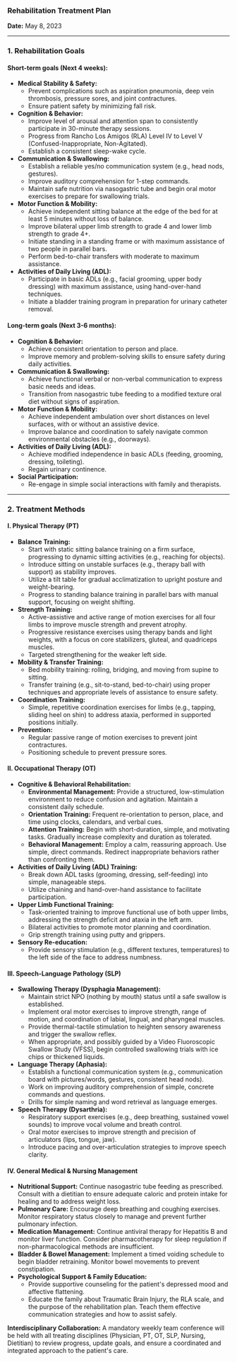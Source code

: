 ### **Rehabilitation Treatment Plan**
**Date:** May 8, 2023

---

### 1. Rehabilitation Goals

#### Short-term goals (Next 4 weeks):
*   **Medical Stability & Safety:**
    *   Prevent complications such as aspiration pneumonia, deep vein thrombosis, pressure sores, and joint contractures.
    *   Ensure patient safety by minimizing fall risk.
*   **Cognition & Behavior:**
    *   Improve level of arousal and attention span to consistently participate in 30-minute therapy sessions.
    *   Progress from Rancho Los Amigos (RLA) Level IV to Level V (Confused-Inappropriate, Non-Agitated).
    *   Establish a consistent sleep-wake cycle.
*   **Communication & Swallowing:**
    *   Establish a reliable yes/no communication system (e.g., head nods, gestures).
    *   Improve auditory comprehension for 1-step commands.
    *   Maintain safe nutrition via nasogastric tube and begin oral motor exercises to prepare for swallowing trials.
*   **Motor Function & Mobility:**
    *   Achieve independent sitting balance at the edge of the bed for at least 5 minutes without loss of balance.
    *   Improve bilateral upper limb strength to grade 4 and lower limb strength to grade 4+.
    *   Initiate standing in a standing frame or with maximum assistance of two people in parallel bars.
    *   Perform bed-to-chair transfers with moderate to maximum assistance.
*   **Activities of Daily Living (ADL):**
    *   Participate in basic ADLs (e.g., facial grooming, upper body dressing) with maximum assistance, using hand-over-hand techniques.
    *   Initiate a bladder training program in preparation for urinary catheter removal.

#### Long-term goals (Next 3-6 months):
*   **Cognition & Behavior:**
    *   Achieve consistent orientation to person and place.
    *   Improve memory and problem-solving skills to ensure safety during daily activities.
*   **Communication & Swallowing:**
    *   Achieve functional verbal or non-verbal communication to express basic needs and ideas.
    *   Transition from nasogastric tube feeding to a modified texture oral diet without signs of aspiration.
*   **Motor Function & Mobility:**
    *   Achieve independent ambulation over short distances on level surfaces, with or without an assistive device.
    *   Improve balance and coordination to safely navigate common environmental obstacles (e.g., doorways).
*   **Activities of Daily Living (ADL):**
    *   Achieve modified independence in basic ADLs (feeding, grooming, dressing, toileting).
    *   Regain urinary continence.
*   **Social Participation:**
    *   Re-engage in simple social interactions with family and therapists.

---

### 2. Treatment Methods

#### **I. Physical Therapy (PT)**
*   **Balance Training:**
    *   Start with static sitting balance training on a firm surface, progressing to dynamic sitting activities (e.g., reaching for objects).
    *   Introduce sitting on unstable surfaces (e.g., therapy ball with support) as stability improves.
    *   Utilize a tilt table for gradual acclimatization to upright posture and weight-bearing.
    *   Progress to standing balance training in parallel bars with manual support, focusing on weight shifting.
*   **Strength Training:**
    *   Active-assistive and active range of motion exercises for all four limbs to improve muscle strength and prevent atrophy.
    *   Progressive resistance exercises using therapy bands and light weights, with a focus on core stabilizers, gluteal, and quadriceps muscles.
    *   Targeted strengthening for the weaker left side.
*   **Mobility & Transfer Training:**
    *   Bed mobility training: rolling, bridging, and moving from supine to sitting.
    *   Transfer training (e.g., sit-to-stand, bed-to-chair) using proper techniques and appropriate levels of assistance to ensure safety.
*   **Coordination Training:**
    *   Simple, repetitive coordination exercises for limbs (e.g., tapping, sliding heel on shin) to address ataxia, performed in supported positions initially.
*   **Prevention:**
    *   Regular passive range of motion exercises to prevent joint contractures.
    *   Positioning schedule to prevent pressure sores.

#### **II. Occupational Therapy (OT)**
*   **Cognitive & Behavioral Rehabilitation:**
    *   **Environmental Management:** Provide a structured, low-stimulation environment to reduce confusion and agitation. Maintain a consistent daily schedule.
    *   **Orientation Training:** Frequent re-orientation to person, place, and time using clocks, calendars, and verbal cues.
    *   **Attention Training:** Begin with short-duration, simple, and motivating tasks. Gradually increase complexity and duration as tolerated.
    *   **Behavioral Management:** Employ a calm, reassuring approach. Use simple, direct commands. Redirect inappropriate behaviors rather than confronting them.
*   **Activities of Daily Living (ADL) Training:**
    *   Break down ADL tasks (grooming, dressing, self-feeding) into simple, manageable steps.
    *   Utilize chaining and hand-over-hand assistance to facilitate participation.
*   **Upper Limb Functional Training:**
    *   Task-oriented training to improve functional use of both upper limbs, addressing the strength deficit and ataxia in the left arm.
    *   Bilateral activities to promote motor planning and coordination.
    *   Grip strength training using putty and grippers.
*   **Sensory Re-education:**
    *   Provide sensory stimulation (e.g., different textures, temperatures) to the left side of the face to address numbness.

#### **III. Speech-Language Pathology (SLP)**
*   **Swallowing Therapy (Dysphagia Management):**
    *   Maintain strict NPO (nothing by mouth) status until a safe swallow is established.
    *   Implement oral motor exercises to improve strength, range of motion, and coordination of labial, lingual, and pharyngeal muscles.
    *   Provide thermal-tactile stimulation to heighten sensory awareness and trigger the swallow reflex.
    *   When appropriate, and possibly guided by a Video Fluoroscopic Swallow Study (VFSS), begin controlled swallowing trials with ice chips or thickened liquids.
*   **Language Therapy (Aphasia):**
    *   Establish a functional communication system (e.g., communication board with pictures/words, gestures, consistent head nods).
    *   Work on improving auditory comprehension of simple, concrete commands and questions.
    *   Drills for simple naming and word retrieval as language emerges.
*   **Speech Therapy (Dysarthria):**
    *   Respiratory support exercises (e.g., deep breathing, sustained vowel sounds) to improve vocal volume and breath control.
    *   Oral motor exercises to improve strength and precision of articulators (lips, tongue, jaw).
    *   Introduce pacing and over-articulation strategies to improve speech clarity.

#### **IV. General Medical & Nursing Management**
*   **Nutritional Support:** Continue nasogastric tube feeding as prescribed. Consult with a dietitian to ensure adequate caloric and protein intake for healing and to address weight loss.
*   **Pulmonary Care:** Encourage deep breathing and coughing exercises. Monitor respiratory status closely to manage and prevent further pulmonary infection.
*   **Medication Management:** Continue antiviral therapy for Hepatitis B and monitor liver function. Consider pharmacotherapy for sleep regulation if non-pharmacological methods are insufficient.
*   **Bladder & Bowel Management:** Implement a timed voiding schedule to begin bladder retraining. Monitor bowel movements to prevent constipation.
*   **Psychological Support & Family Education:**
    *   Provide supportive counseling for the patient's depressed mood and affective flattening.
    *   Educate the family about Traumatic Brain Injury, the RLA scale, and the purpose of the rehabilitation plan. Teach them effective communication strategies and how to assist safely.

**Interdisciplinary Collaboration:** A mandatory weekly team conference will be held with all treating disciplines (Physician, PT, OT, SLP, Nursing, Dietitian) to review progress, update goals, and ensure a coordinated and integrated approach to the patient's care.